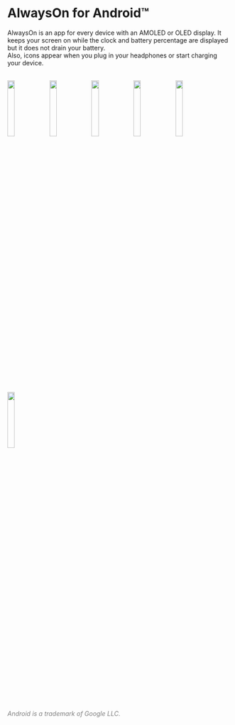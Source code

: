 # AlwaysOn for Android™
AlwaysOn is an app for every device with an AMOLED or OLED display. It keeps your screen on while the clock and battery percentage are displayed but it does not drain your battery.  
Also, icons appear when you plug in your headphones or start charging your device.  

<br />
<img src="https://domi04151309.github.io/images/Android/AlwaysOn1.jpg" width="18%" />
<img src="https://domi04151309.github.io/images/Android/AlwaysOn2.jpg" width="18%" />
<img src="https://domi04151309.github.io/images/Android/AlwaysOn3.jpg" width="18%" />
<img src="https://domi04151309.github.io/images/Android/AlwaysOn4.jpg" width="18%" />
<img src="https://domi04151309.github.io/images/Android/AlwaysOn5.jpg" width="18%" />
<img src="https://domi04151309.github.io/images/Android/AlwaysOn6.jpg" width="18%" />  

<i style="color:gray;">Android is a trademark of Google LLC.</i>
